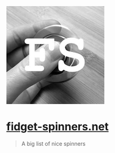 ![logo](src/icons/icon_256.jpg)

# [fidget-spinners.net](http://fidget-spinners.net)

> A big list of nice spinners
